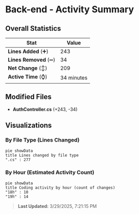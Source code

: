 # Back-end - Activity Summary 

## Overall Statistics

| Stat                   | Value                                                             |
| ---------------------- | ----------------------------------------------------------------- |
| **Lines Added** (➕)   | 243                                          |
| **Lines Removed** (➖) | 34                                        |
| **Net Change** (↕)    | 209                |
| **Active Time** (⌚)   | 34 minutes |


## Modified Files
- **AuthController.cs** (+243, -34)

## Visualizations

### By File Type (Lines Changed)

```mermaid
pie showData
title Lines changed by file type
".cs" : 277
```

### By Hour (Estimated Activity Count)

```mermaid
pie showData
title Coding activity by hour (count of changes)
"18h" : 10
"19h" : 14
```


> **Last Updated:** 3/29/2025, 7:21:15 PM